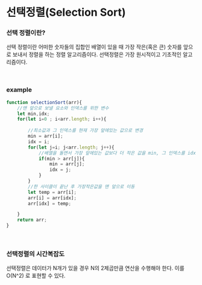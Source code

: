 # 선택정렬(Selection Sort)

### 선택 정렬이란?  
선택 정렬이란 어떠한 숫자들의 집합인 배열이 있을 때 가장 작은(혹은 큰) 숫자를 앞으로 보내서 정렬을 하는 정렬 알고리즘이다. 선택정렬은 가장 원시적이고 기초적인 알고리즘이다.

<br/>

### example
```js
function selectionSort(arr){
    //맨 앞으로 보낼 요소와 인덱스를 위한 변수
    let min,idx;
    for(let i=0 ; i<arr.length; i++){
        
        //최소값과 그 인덱스를 현재 가장 앞에있는 값으로 변경
        min = arr[i];
        idx = i;
        for(let j=i; j<arr.length; j++){
            //배열을 돌면서 가장 앞에있는 값보다 더 작은 값을 min, 그 인덱스를 idx에 저장
            if(min > arr[j]){ 
                min = arr[j];
                idx = j;
            }
        }
        //한 사이클이 끝난 후 가장작은값을 맨 앞으로 이동
        let temp = arr[i];
        arr[i] = arr[idx];
        arr[idx] = temp;

    }
    return arr;
}
```

<br/>

### 선택정렬의 시간복잡도
선택정렬은 데이터가 N개가 있을 경우 N의 2제곱만큼 연산을 수행해야 한다. 이를 O(N^2) 로 표현할 수 있다.

